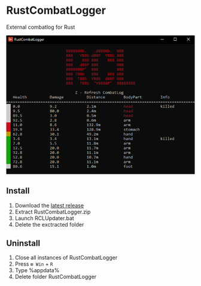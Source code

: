 # RustCombatLogger
External combatlog for Rust

![RustCombatLogger Screenshot](https://raw.githubusercontent.com/adriankasper/RustCombatLogger/main/media/Screenshot.png)
## Install
1) Download the [latest release](https://github.com/adriankasper/RustCombatLogger/releases/latest)
2) Extract RustCombatLogger.zip
3) Launch RCLUpdater.bat
4) Delete the exctracted folder

## Uninstall
1) Close all instances of RustCombatLogger
2) Press `⊞ Win` + `R`
3) Type %appdata%
4) Delete folder RustCombatLogger
